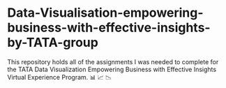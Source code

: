 # Data-Visualisation-empowering-business-with-effective-insights-by-TATA-group
This repository holds all of the assignments I was needed to complete for the TATA Data Visualization Empowering Business with Effective Insights Virtual Experience Program. 📊 📈 📉
